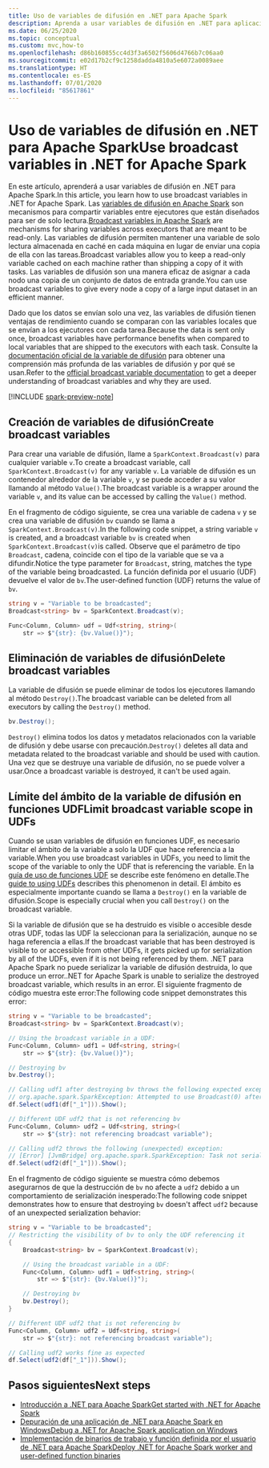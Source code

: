 ```yaml
---
title: Uso de variables de difusión en .NET para Apache Spark
description: Aprenda a usar variables de difusión en .NET para aplicaciones Apache Spark.
ms.date: 06/25/2020
ms.topic: conceptual
ms.custom: mvc,how-to
ms.openlocfilehash: d86b160855cc4d3f3a6502f5606d4766b7c06aa0
ms.sourcegitcommit: e02d17b2cf9c1258dadda4810a5e6072a0089aee
ms.translationtype: HT
ms.contentlocale: es-ES
ms.lasthandoff: 07/01/2020
ms.locfileid: "85617861"
---
```

# <a name="use-broadcast-variables-in-net-for-apache-spark"></a><span data-ttu-id="4dd1a-103">Uso de variables de difusión en .NET para Apache Spark</span><span class="sxs-lookup"><span data-stu-id="4dd1a-103">Use broadcast variables in .NET for Apache Spark</span></span>

<span data-ttu-id="4dd1a-104">En este artículo, aprenderá a usar variables de difusión en .NET para Apache Spark.</span><span class="sxs-lookup"><span data-stu-id="4dd1a-104">In this article, you learn how to use broadcast variables in .NET for Apache Spark.</span></span> <span data-ttu-id="4dd1a-105">Las [variables de difusión en Apache Spark](https://spark.apache.org/docs/2.2.0/rdd-programming-guide.html#broadcast-variables) son mecanismos para compartir variables entre ejecutores que están diseñados para ser de solo lectura.</span><span class="sxs-lookup"><span data-stu-id="4dd1a-105">[Broadcast variables in Apache Spark](https://spark.apache.org/docs/2.2.0/rdd-programming-guide.html#broadcast-variables) are mechanisms for sharing variables across executors that are meant to be read-only.</span></span> <span data-ttu-id="4dd1a-106">Las variables de difusión permiten mantener una variable de solo lectura almacenada en caché en cada máquina en lugar de enviar una copia de ella con las tareas.</span><span class="sxs-lookup"><span data-stu-id="4dd1a-106">Broadcast variables allow you to keep a read-only variable cached on each machine rather than shipping a copy of it with tasks.</span></span> <span data-ttu-id="4dd1a-107">Las variables de difusión son una manera eficaz de asignar a cada nodo una copia de un conjunto de datos de entrada grande.</span><span class="sxs-lookup"><span data-stu-id="4dd1a-107">You can use broadcast variables to give every node a copy of a large input dataset in an efficient manner.</span></span>

<span data-ttu-id="4dd1a-108">Dado que los datos se envían solo una vez, las variables de difusión tienen ventajas de rendimiento cuando se comparan con las variables locales que se envían a los ejecutores con cada tarea.</span><span class="sxs-lookup"><span data-stu-id="4dd1a-108">Because the data is sent only once, broadcast variables have performance benefits when compared to local variables that are shipped to the executors with each task.</span></span> <span data-ttu-id="4dd1a-109">Consulte la [documentación oficial de la variable de difusión](https://spark.apache.org/docs/2.2.0/rdd-programming-guide.html#broadcast-variables) para obtener una comprensión más profunda de las variables de difusión y por qué se usan.</span><span class="sxs-lookup"><span data-stu-id="4dd1a-109">Refer to the [official broadcast variable documentation](https://spark.apache.org/docs/2.2.0/rdd-programming-guide.html#broadcast-variables) to get a deeper understanding of broadcast variables and why they are used.</span></span>

[!INCLUDE [spark-preview-note](../../../includes/spark-preview-note.md)]

## <a name="create-broadcast-variables"></a><span data-ttu-id="4dd1a-110">Creación de variables de difusión</span><span class="sxs-lookup"><span data-stu-id="4dd1a-110">Create broadcast variables</span></span>

<span data-ttu-id="4dd1a-111">Para crear una variable de difusión, llame a `SparkContext.Broadcast(v)` para cualquier variable `v`.</span><span class="sxs-lookup"><span data-stu-id="4dd1a-111">To create a broadcast variable, call `SparkContext.Broadcast(v)` for any variable `v`.</span></span> <span data-ttu-id="4dd1a-112">La variable de difusión es un contenedor alrededor de la variable `v`, y se puede acceder a su valor llamando al método `Value()`.</span><span class="sxs-lookup"><span data-stu-id="4dd1a-112">The broadcast variable is a wrapper around the variable `v`, and its value can be accessed by calling the `Value()` method.</span></span>

<span data-ttu-id="4dd1a-113">En el fragmento de código siguiente, se crea una variable de cadena `v` y se crea una variable de difusión `bv` cuando se llama a `SparkContext.Broadcast(v)`.</span><span class="sxs-lookup"><span data-stu-id="4dd1a-113">In the following code snippet, a string variable `v` is created, and a broadcast variable `bv` is created when `SparkContext.Broadcast(v)`is called.</span></span> <span data-ttu-id="4dd1a-114">Observe que el parámetro de tipo `Broadcast`, cadena, coincide con el tipo de la variable que se va a difundir.</span><span class="sxs-lookup"><span data-stu-id="4dd1a-114">Notice the type parameter for `Broadcast`, string, matches the type of the variable being broadcasted.</span></span> <span data-ttu-id="4dd1a-115">La función definida por el usuario (UDF) devuelve el valor de `bv`.</span><span class="sxs-lookup"><span data-stu-id="4dd1a-115">The user-defined function (UDF) returns the value of `bv`.</span></span>

```csharp
string v = "Variable to be broadcasted";
Broadcast<string> bv = SparkContext.Broadcast(v);

Func<Column, Column> udf = Udf<string, string>(
    str => $"{str}: {bv.Value()}");
```

## <a name="delete-broadcast-variables"></a><span data-ttu-id="4dd1a-116">Eliminación de variables de difusión</span><span class="sxs-lookup"><span data-stu-id="4dd1a-116">Delete broadcast variables</span></span>

<span data-ttu-id="4dd1a-117">La variable de difusión se puede eliminar de todos los ejecutores llamando al método `Destroy()`.</span><span class="sxs-lookup"><span data-stu-id="4dd1a-117">The broadcast variable can be deleted from all executors by calling the `Destroy()` method.</span></span>

```csharp
bv.Destroy();
```

<span data-ttu-id="4dd1a-118">`Destroy()` elimina todos los datos y metadatos relacionados con la variable de difusión y debe usarse con precaución.</span><span class="sxs-lookup"><span data-stu-id="4dd1a-118">`Destroy()` deletes all data and metadata related to the broadcast variable and should be used with caution.</span></span> <span data-ttu-id="4dd1a-119">Una vez que se destruye una variable de difusión, no se puede volver a usar.</span><span class="sxs-lookup"><span data-stu-id="4dd1a-119">Once a broadcast variable is destroyed, it can't be used again.</span></span>

## <a name="limit-broadcast-variable-scope-in-udfs"></a><span data-ttu-id="4dd1a-120">Límite del ámbito de la variable de difusión en funciones UDF</span><span class="sxs-lookup"><span data-stu-id="4dd1a-120">Limit broadcast variable scope in UDFs</span></span>

<span data-ttu-id="4dd1a-121">Cuando se usan variables de difusión en funciones UDF, es necesario limitar el ámbito de la variable a solo la UDF que hace referencia a la variable.</span><span class="sxs-lookup"><span data-stu-id="4dd1a-121">When you use broadcast variables in UDFs, you need to limit the scope of the variable to only the UDF that is referencing the variable.</span></span> <span data-ttu-id="4dd1a-122">En la [guía de uso de funciones UDF](udf-guide.md) se describe este fenómeno en detalle.</span><span class="sxs-lookup"><span data-stu-id="4dd1a-122">The [guide to using UDFs](udf-guide.md) describes this phenomenon in detail.</span></span> <span data-ttu-id="4dd1a-123">El ámbito es especialmente importante cuando se llama a `Destroy()` en la variable de difusión.</span><span class="sxs-lookup"><span data-stu-id="4dd1a-123">Scope is especially crucial when you call `Destroy()` on the broadcast variable.</span></span>

<span data-ttu-id="4dd1a-124">Si la variable de difusión que se ha destruido es visible o accesible desde otras UDF, todas las UDF la seleccionan para la serialización, aunque no se haga referencia a ellas.</span><span class="sxs-lookup"><span data-stu-id="4dd1a-124">If the broadcast variable that has been destroyed is visible to or accessible from other UDFs, it gets picked up for serialization by all of the UDFs, even if it is not being referenced by them.</span></span> <span data-ttu-id="4dd1a-125">.NET para Apache Spark no puede serializar la variable de difusión destruida, lo que produce un error.</span><span class="sxs-lookup"><span data-stu-id="4dd1a-125">.NET for Apache Spark is unable to serialize the destroyed broadcast variable, which results in an error.</span></span> <span data-ttu-id="4dd1a-126">El siguiente fragmento de código muestra este error:</span><span class="sxs-lookup"><span data-stu-id="4dd1a-126">The following code snippet demonstrates this error:</span></span>

```csharp
string v = "Variable to be broadcasted";
Broadcast<string> bv = SparkContext.Broadcast(v);

// Using the broadcast variable in a UDF:
Func<Column, Column> udf1 = Udf<string, string>(
    str => $"{str}: {bv.Value()}");

// Destroying bv
bv.Destroy();

// Calling udf1 after destroying bv throws the following expected exception:
// org.apache.spark.SparkException: Attempted to use Broadcast(0) after it was destroyed
df.Select(udf1(df["_1"])).Show();

// Different UDF udf2 that is not referencing bv
Func<Column, Column> udf2 = Udf<string, string>(
    str => $"{str}: not referencing broadcast variable");

// Calling udf2 throws the following (unexpected) exception:
// [Error] [JvmBridge] org.apache.spark.SparkException: Task not serializable
df.Select(udf2(df["_1"])).Show();
```

<span data-ttu-id="4dd1a-127">En el fragmento de código siguiente se muestra cómo debemos asegurarnos de que la destrucción de `bv` no afecte a `udf2` debido a un comportamiento de serialización inesperado:</span><span class="sxs-lookup"><span data-stu-id="4dd1a-127">The following code snippet demonstrates how to ensure that destroying `bv` doesn't affect `udf2` because of an unexpected serialization behavior:</span></span>

```csharp
string v = "Variable to be broadcasted";
// Restricting the visibility of bv to only the UDF referencing it
{
    Broadcast<string> bv = SparkContext.Broadcast(v);

    // Using the broadcast variable in a UDF:
    Func<Column, Column> udf1 = Udf<string, string>(
        str => $"{str}: {bv.Value()}");

    // Destroying bv
    bv.Destroy();
}

// Different UDF udf2 that is not referencing bv
Func<Column, Column> udf2 = Udf<string, string>(
    str => $"{str}: not referencing broadcast variable");

// Calling udf2 works fine as expected
df.Select(udf2(df["_1"])).Show();
```

## <a name="next-steps"></a><span data-ttu-id="4dd1a-128">Pasos siguientes</span><span class="sxs-lookup"><span data-stu-id="4dd1a-128">Next steps</span></span>

* [<span data-ttu-id="4dd1a-129">Introducción a .NET para Apache Spark</span><span class="sxs-lookup"><span data-stu-id="4dd1a-129">Get started with .NET for Apache Spark</span></span>](../tutorials/get-started.md)
* [<span data-ttu-id="4dd1a-130">Depuración de una aplicación de .NET para Apache Spark en Windows</span><span class="sxs-lookup"><span data-stu-id="4dd1a-130">Debug a .NET for Apache Spark application on Windows</span></span>](debug.md)
* [<span data-ttu-id="4dd1a-131">Implementación de binarios de trabajo y función definida por el usuario de .NET para Apache Spark</span><span class="sxs-lookup"><span data-stu-id="4dd1a-131">Deploy .NET for Apache Spark worker and user-defined function binaries</span></span>](deploy-worker-udf-binaries.md)
